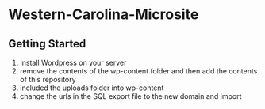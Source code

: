# Western-Carolina-Microsite

## Getting Started 

1. Install Wordpress on your server 
2. remove the contents of the wp-content folder and then add the contents of this repository 
3. included the uploads folder into wp-content
4. change the urls in the SQL export file to the new domain and import
